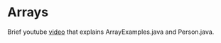 # Arrays

Brief youtube [video](https://youtu.be/iUcgZpt0Bv4) that explains ArrayExamples.java and Person.java.

